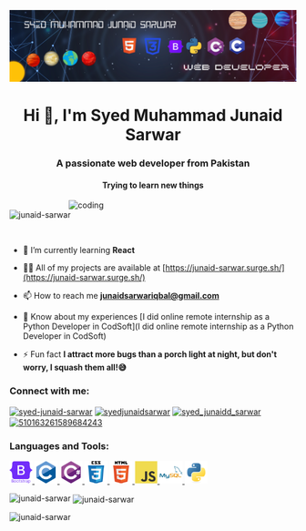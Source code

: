 ![logo](https://github.com/junaid-sarwar/junaid-sarwar/blob/main/Github%20Banner.png)
<h1 align="center">Hi 👋, I'm Syed Muhammad Junaid Sarwar</h1>
<h3 align="center">A passionate web developer from Pakistan</h3>
<h4 align="center">Trying to learn new things</h4>

<img align="right" alt="coding" width="400" src="https://i.pinimg.com/originals/e8/f4/53/e8f453469a3ec97ecd354df465d73913.gif">

<p align="left"> <img src="https://komarev.com/ghpvc/?username=junaid-sarwar&label=Profile%20views&color=0e75b6&style=flat" alt="junaid-sarwar" /> </p>

<p align="left"> <a href="https://twitter.com/" target="blank"><img src="https://img.shields.io/twitter/follow/?logo=twitter&style=for-the-badge" alt="" /></a> </p>

- 🌱 I’m currently learning **React**

- 👨‍💻 All of my projects are available at [https://junaid-sarwar.surge.sh/](https://junaid-sarwar.surge.sh/)

- 📫 How to reach me **junaidsarwariqbal@gmail.com**

- 📄 Know about my experiences [I did online remote internship as a Python Developer in CodSoft](I did online remote internship as a Python Developer in CodSoft)

- ⚡ Fun fact **I attract more bugs than a porch light at night, but don't worry, I squash them all!😅**

<h3 align="left">Connect with me:</h3>
<p align="left">
<a href="https://linkedin.com/in/syed-junaid-sarwar" target="blank"><img align="center" src="https://raw.githubusercontent.com/rahuldkjain/github-profile-readme-generator/master/src/images/icons/Social/linked-in-alt.svg" alt="syed-junaid-sarwar" height="30" width="40" /></a>
<a href="https://fb.com/syedjunaidsarwar" target="blank"><img align="center" src="https://raw.githubusercontent.com/rahuldkjain/github-profile-readme-generator/master/src/images/icons/Social/facebook.svg" alt="syedjunaidsarwar" height="30" width="40" /></a>
<a href="https://instagram.com/syed_junaidd_sarwar" target="blank"><img align="center" src="https://raw.githubusercontent.com/rahuldkjain/github-profile-readme-generator/master/src/images/icons/Social/instagram.svg" alt="syed_junaidd_sarwar" height="30" width="40" /></a>
<a href="https://discord.gg/510163261589684243" target="blank"><img align="center" src="https://raw.githubusercontent.com/rahuldkjain/github-profile-readme-generator/master/src/images/icons/Social/discord.svg" alt="510163261589684243" height="30" width="40" /></a>
</p>

<h3 align="left">Languages and Tools:</h3>
<p align="left"> <a href="https://getbootstrap.com" target="_blank" rel="noreferrer"> <img src="https://raw.githubusercontent.com/devicons/devicon/master/icons/bootstrap/bootstrap-plain-wordmark.svg" alt="bootstrap" width="40" height="40"/> </a> <a href="https://www.cprogramming.com/" target="_blank" rel="noreferrer"> <img src="https://raw.githubusercontent.com/devicons/devicon/master/icons/c/c-original.svg" alt="c" width="40" height="40"/> </a> <a href="https://www.w3schools.com/cs/" target="_blank" rel="noreferrer"> <img src="https://raw.githubusercontent.com/devicons/devicon/master/icons/csharp/csharp-original.svg" alt="csharp" width="40" height="40"/> </a> <a href="https://www.w3schools.com/css/" target="_blank" rel="noreferrer"> <img src="https://raw.githubusercontent.com/devicons/devicon/master/icons/css3/css3-original-wordmark.svg" alt="css3" width="40" height="40"/> </a> <a href="https://www.w3.org/html/" target="_blank" rel="noreferrer"> <img src="https://raw.githubusercontent.com/devicons/devicon/master/icons/html5/html5-original-wordmark.svg" alt="html5" width="40" height="40"/> </a> <a href="https://developer.mozilla.org/en-US/docs/Web/JavaScript" target="_blank" rel="noreferrer"> <img src="https://raw.githubusercontent.com/devicons/devicon/master/icons/javascript/javascript-original.svg" alt="javascript" width="40" height="40"/> </a> <a href="https://www.mysql.com/" target="_blank" rel="noreferrer"> <img src="https://raw.githubusercontent.com/devicons/devicon/master/icons/mysql/mysql-original-wordmark.svg" alt="mysql" width="40" height="40"/> </a> <a href="https://www.python.org" target="_blank" rel="noreferrer"> <img src="https://raw.githubusercontent.com/devicons/devicon/master/icons/python/python-original.svg" alt="python" width="40" height="40"/> </a> </p>

<p><img align="left" src="https://github-readme-stats.vercel.app/api/top-langs?username=junaid-sarwar&show_icons=true&locale=en&layout=compact" alt="junaid-sarwar" /></p>

<p>&nbsp;<img align="center" src="https://github-readme-stats.vercel.app/api?username=junaid-sarwar&show_icons=true&locale=en" alt="junaid-sarwar" /></p>

<p><img src="https://github-readme-streak-stats.herokuapp.com?user=junaid-sarwar" alt="junaid-sarwar" /></p>

